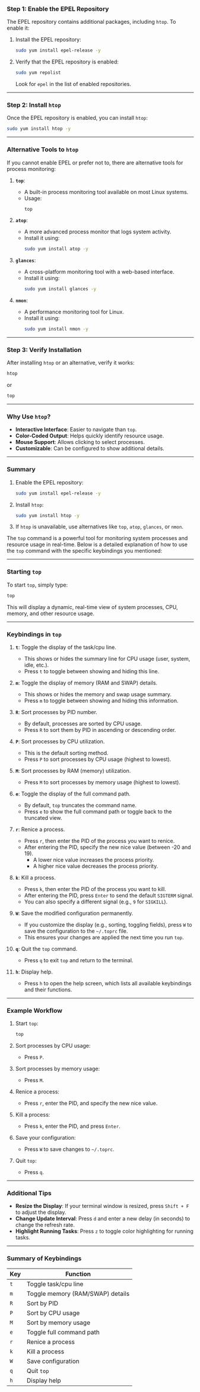 
### **Step 1: Enable the EPEL Repository**
The EPEL repository contains additional packages, including `htop`. To enable it:

1. Install the EPEL repository:
   ```bash
   sudo yum install epel-release -y
   ```

2. Verify that the EPEL repository is enabled:
   ```bash
   sudo yum repolist
   ```
   Look for `epel` in the list of enabled repositories.

---

### **Step 2: Install `htop`**
Once the EPEL repository is enabled, you can install `htop`:
```bash
sudo yum install htop -y
```

---

### **Alternative Tools to `htop`**
If you cannot enable EPEL or prefer not to, there are alternative tools for process monitoring:

1. **`top`**:
   - A built-in process monitoring tool available on most Linux systems.
   - Usage:
     ```bash
     top
     ```

2. **`atop`**:
   - A more advanced process monitor that logs system activity.
   - Install it using:
     ```bash
     sudo yum install atop -y
     ```

3. **`glances`**:
   - A cross-platform monitoring tool with a web-based interface.
   - Install it using:
     ```bash
     sudo yum install glances -y
     ```

4. **`nmon`**:
   - A performance monitoring tool for Linux.
   - Install it using:
     ```bash
     sudo yum install nmon -y
     ```

---

### **Step 3: Verify Installation**
After installing `htop` or an alternative, verify it works:
```bash
htop
```
or
```bash
top
```

---

### **Why Use `htop`?**
- **Interactive Interface**: Easier to navigate than `top`.
- **Color-Coded Output**: Helps quickly identify resource usage.
- **Mouse Support**: Allows clicking to select processes.
- **Customizable**: Can be configured to show additional details.

---

### **Summary**
1. Enable the EPEL repository:
   ```bash
   sudo yum install epel-release -y
   ```
2. Install `htop`:
   ```bash
   sudo yum install htop -y
   ```
3. If `htop` is unavailable, use alternatives like `top`, `atop`, `glances`, or `nmon`.

The `top` command is a powerful tool for monitoring system processes and resource usage in real-time. Below is a detailed explanation of how to use the `top` command with the specific keybindings you mentioned:

---

### **Starting `top`**
To start `top`, simply type:
```bash
top
```
This will display a dynamic, real-time view of system processes, CPU, memory, and other resource usage.

---

### **Keybindings in `top`**

1. **`t`**: Toggle the display of the task/cpu line.
   - This shows or hides the summary line for CPU usage (user, system, idle, etc.).
   - Press `t` to toggle between showing and hiding this line.

2. **`m`**: Toggle the display of memory (RAM and SWAP) details.
   - This shows or hides the memory and swap usage summary.
   - Press `m` to toggle between showing and hiding this information.

3. **`R`**: Sort processes by PID number.
   - By default, processes are sorted by CPU usage.
   - Press `R` to sort them by PID in ascending or descending order.

4. **`P`**: Sort processes by CPU utilization.
   - This is the default sorting method.
   - Press `P` to sort processes by CPU usage (highest to lowest).

5. **`M`**: Sort processes by RAM (memory) utilization.
   - Press `M` to sort processes by memory usage (highest to lowest).

6. **`e`**: Toggle the display of the full command path.
   - By default, `top` truncates the command name.
   - Press `e` to show the full command path or toggle back to the truncated view.

7. **`r`**: Renice a process.
   - Press `r`, then enter the PID of the process you want to renice.
   - After entering the PID, specify the new nice value (between -20 and 19).
     - A lower nice value increases the process priority.
     - A higher nice value decreases the process priority.

8. **`k`**: Kill a process.
   - Press `k`, then enter the PID of the process you want to kill.
   - After entering the PID, press `Enter` to send the default `SIGTERM` signal.
   - You can also specify a different signal (e.g., `9` for `SIGKILL`).

9. **`W`**: Save the modified configuration permanently.
   - If you customize the display (e.g., sorting, toggling fields), press `W` to save the configuration to the `~/.toprc` file.
   - This ensures your changes are applied the next time you run `top`.

10. **`q`**: Quit the `top` command.
    - Press `q` to exit `top` and return to the terminal.

11. **`h`**: Display help.
    - Press `h` to open the help screen, which lists all available keybindings and their functions.

---

### **Example Workflow**
1. Start `top`:
   ```bash
   top
   ```

2. Sort processes by CPU usage:
   - Press `P`.

3. Sort processes by memory usage:
   - Press `M`.

4. Renice a process:
   - Press `r`, enter the PID, and specify the new nice value.

5. Kill a process:
   - Press `k`, enter the PID, and press `Enter`.

6. Save your configuration:
   - Press `W` to save changes to `~/.toprc`.

7. Quit `top`:
   - Press `q`.

---

### **Additional Tips**
- **Resize the Display**: If your terminal window is resized, press `Shift + F` to adjust the display.
- **Change Update Interval**: Press `d` and enter a new delay (in seconds) to change the refresh rate.
- **Highlight Running Tasks**: Press `z` to toggle color highlighting for running tasks.

---

### **Summary of Keybindings**
| Key | Function |
|-----|----------|
| `t` | Toggle task/cpu line |
| `m` | Toggle memory (RAM/SWAP) details |
| `R` | Sort by PID |
| `P` | Sort by CPU usage |
| `M` | Sort by memory usage |
| `e` | Toggle full command path |
| `r` | Renice a process |
| `k` | Kill a process |
| `W` | Save configuration |
| `q` | Quit `top` |
| `h` | Display help |

